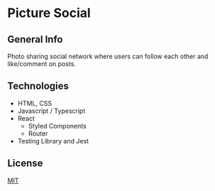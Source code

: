 # Picture Social

## General Info

Photo sharing social network where users can follow each other and like/comment on posts.

## Technologies

- HTML, CSS
- Javascript / Typescript
- React
  - Styled Components
  - Router
- Testing Library and Jest

## License

[MIT](https://github.com/alessandrovinciabc/picture-social/blob/main/LICENSE.md)
